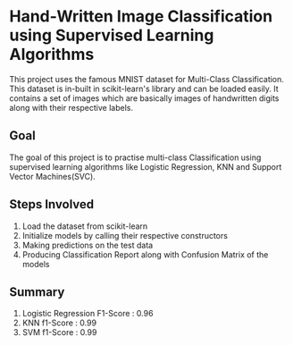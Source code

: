 # Hand-Written Image Classification using Supervised Learning Algorithms
This project uses the famous MNIST dataset for Multi-Class Classification. This dataset is in-built in scikit-learn's library and can be loaded easily. It contains a set of images which are basically images of handwritten digits along with their respective labels.

## Goal
The goal of this project is to practise multi-class Classification using supervised learning algorithms like Logistic Regression, KNN and Support Vector Machines(SVC).

## Steps Involved
1. Load the dataset from scikit-learn
2. Initialize models by calling their respective constructors
3. Making predictions on the test data
4. Producing Classification Report along with Confusion Matrix of the models

## Summary
1. Logistic Regression F1-Score : 0.96
2. KNN f1-Score : 0.99
3. SVM f1-Score : 0.99